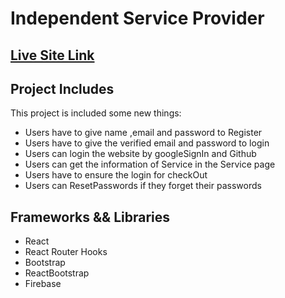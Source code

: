 

# Independent Service Provider
## [Live Site Link](https://lucky-salmiakki-a00be5.netlify.app/)

## Project Includes

This project is included some new things:

- Users have to give name ,email and password to Register
- Users have to give the verified email and password to login 
- Users can login the website by googleSignIn and Github
- Users can get the  information of Service in the Service page
- Users have to ensure the login for checkOut
- Users can ResetPasswords if they forget their passwords
## Frameworks && Libraries
- React
- React Router Hooks
- Bootstrap
- ReactBootstrap
- Firebase


